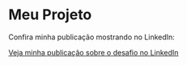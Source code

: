 # Meu Projeto

Confira minha publicação mostrando no LinkedIn:

[Veja minha publicação sobre o desafio no LinkedIn](https://www.linkedin.com/feed/update/SEU_CÓDIGO_DA_PUBLICAÇÃO)

